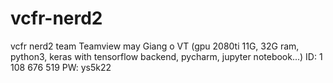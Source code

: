 # vcfr-nerd2
vcfr nerd2 team
Teamview may Giang o VT (gpu 2080ti 11G, 32G ram, python3, keras with tensorflow backend, pycharm, jupyter notebook...)
ID: 1 108 676 519
PW: ys5k22
